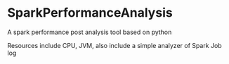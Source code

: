 # SparkPerformanceAnalysis

A spark performance post analysis tool based on python

Resources include CPU, JVM, also include a simple analyzer of Spark Job log
